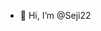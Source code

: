 - 👋 Hi, I’m @Seji22


<!---
Seji22/Seji22 is a ✨ special ✨ repository because its `README.md` (this file) appears on your GitHub profile.
You can click the Preview link to take a look at your changes.
--->
